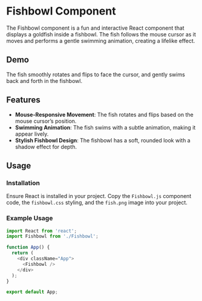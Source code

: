 # Fishbowl Component

The Fishbowl component is a fun and interactive React component that displays a goldfish inside a fishbowl. The fish follows the mouse cursor as it moves and performs a gentle swimming animation, creating a lifelike effect.

## Demo
The fish smoothly rotates and flips to face the cursor, and gently swims back and forth in the fishbowl.

## Features
- **Mouse-Responsive Movement**: The fish rotates and flips based on the mouse cursor’s position.
- **Swimming Animation**: The fish swims with a subtle animation, making it appear lively.
- **Stylish Fishbowl Design**: The fishbowl has a soft, rounded look with a shadow effect for depth.

## Usage

### Installation
Ensure React is installed in your project. Copy the `Fishbowl.js` component code, the `fishbowl.css` styling, and the `fish.png` image into your project.

### Example Usage
```javascript
import React from 'react';
import Fishbowl from './Fishbowl';

function App() {
  return (
    <div className="App">
      <Fishbowl />
    </div>
  );
}

export default App;
